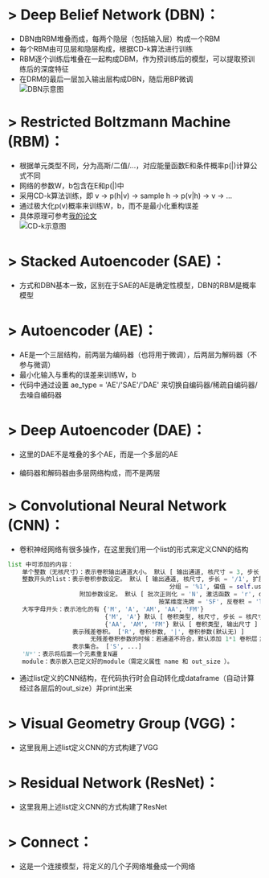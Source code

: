 # > Deep Belief Network (DBN)：
- DBN由RBM堆叠而成，每两个隐层（包括输入层）构成一个RBM</br>
- 每个RBM由可见层和隐层构成，根据CD-k算法进行训练</br>
- RBM逐个训练后堆叠在一起构成DBM，作为预训练后的模型，可以提取预训练后的深度特征</br>
- 在DRM的最后一层加入输出层构成DBN，随后用BP微调</br>
![DBN示意图](https://github.com/fuzimaoxinan/Pytorch-Deep-Neural-Networks/blob/master/image/EDBN.jpg)

# > Restricted Boltzmann Machine (RBM)：
- 根据单元类型不同，分为高斯/二值/...，对应能量函数E和条件概率p(|)计算公式不同</br>
- 网络的参数W，b包含在E和p(|)中</br>
- 采用CD-k算法训练，即 v → p(h|v) → sample h → p(v|h) → v → ...</br>
- 通过极大化p(v)概率来训练W，b，而不是最小化重构误差</br>
- 具体原理可参考[我的论文](https://www.sciencedirect.com/science/article/pii/S0019057819302903?via%3Dihub) </br>
![CD-k示意图](https://github.com/fuzimaoxinan/Pytorch-Deep-Neural-Networks/blob/master/image/CD-K.jpg)

# > Stacked Autoencoder (SAE)：
- 方式和DBN基本一致，区别在于SAE的AE是确定性模型，DBN的RBM是概率模型</br>

# > Autoencoder (AE)：
- AE是一个三层结构，前两层为编码器（也将用于微调），后两层为解码器（不参与微调）</br>
- 最小化输入与重构的误差来训练W，b</br>
- 代码中通过设置 ae_type = 'AE'/'SAE'/'DAE' 来切换自编码器/稀疏自编码器/去噪自编码器</br>

# > Deep Autoencoder (DAE)：
- 这里的DAE不是堆叠的多个AE，而是一个多层的AE</br></br>
- 编码器和解码器由多层网络构成，而不是两层</br>

# > Convolutional Neural Network (CNN)：
- 卷积神经网络有很多操作，在这里我们用一个list的形式来定义CNN的结构</br>
```python
list 中可添加的内容：
    单个整数（无核尺寸）：表示卷积输出通道大小。 默认 [ 输出通道, 核尺寸 = 3, 步长 = 1, 扩展 = 1 ]
    整数开头的list：表示卷积参数设定。 默认 [ 输出通道, 核尺寸, 步长 = '/1', 扩展 = '+0', 空洞 = '#1', 
                                             分组 = '%1', 偏值 = self.use_bias ]
                    附加参数设定。 默认 [ 批次正则化 = 'N', 激活函数 = 'r', dropout = 'D0', 
                                          按某维度洗牌 = 'SF', 反卷积 = 'TS' ]
    大写字母开头：表示池化的有 {'M', 'A', 'AM', 'AA', 'FM'}
                           {'M', 'A'} 默认 [ 卷积类型, 核尺寸, 步长 = 核尺寸, 扩展 = 0, 空洞 = 1 ]
                           {'AA', 'AM', 'FM'} 默认 [ 卷积类型, 输出尺寸 ]
                  表示残差卷积。 ['R', 卷积参数, '|', 卷积参数(默认无) ]
                       无残差卷积参数的时候：若通道不符合，默认添加 1*1 卷积层；若尺寸不符合，默认添加 'AA'池化层
                  表示集合。 ['S', ...]
    'N*'：表示将后面一个元素重复N遍
    module：表示嵌入已定义好的module（需定义属性 name 和 out_size ）。
```
- 通过list定义的CNN结构，在代码执行时会自动转化成dataframe（自动计算经过各层后的out_size）并print出来</br>

# > Visual Geometry Group (VGG)：
- 这里我用上述list定义CNN的方式构建了VGG</br>

# > Residual Network (ResNet)：
- 这里我用上述list定义CNN的方式构建了ResNet</br>

# > Connect：
- 这是一个连接模型，将定义的几个子网络堆叠成一个网络</br>
